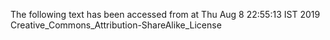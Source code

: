 The following text has been accessed from at Thu Aug 8 22:55:13 IST 2019
Creative_Commons_Attribution-ShareAlike_License
